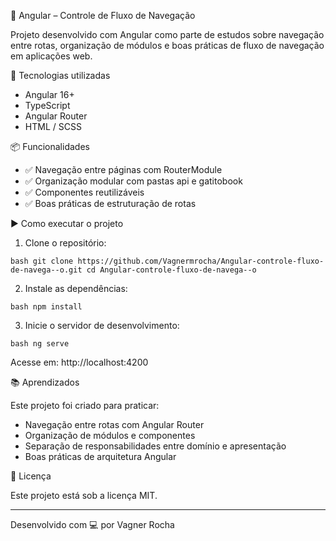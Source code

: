 🔁 Angular – Controle de Fluxo de Navegação

Projeto desenvolvido com Angular como parte de estudos sobre navegação entre rotas, organização de módulos e boas práticas de fluxo de navegação em aplicações web.

🚀 Tecnologias utilizadas

- Angular 16+
- TypeScript
- Angular Router
- HTML / SCSS

📦 Funcionalidades

- ✅ Navegação entre páginas com RouterModule
- ✅ Organização modular com pastas api e gatitobook
- ✅ Componentes reutilizáveis
- ✅ Boas práticas de estruturação de rotas

▶️ Como executar o projeto

1. Clone o repositório:

`bash
git clone https://github.com/Vagnermrocha/Angular-controle-fluxo-de-navega--o.git
cd Angular-controle-fluxo-de-navega--o
`

2. Instale as dependências:

`bash
npm install
`

3. Inicie o servidor de desenvolvimento:

`bash
ng serve
`

Acesse em: http://localhost:4200

📚 Aprendizados

Este projeto foi criado para praticar:
- Navegação entre rotas com Angular Router
- Organização de módulos e componentes
- Separação de responsabilidades entre domínio e apresentação
- Boas práticas de arquitetura Angular

📄 Licença

Este projeto está sob a licença MIT.

---

Desenvolvido com 💻 por Vagner Rocha